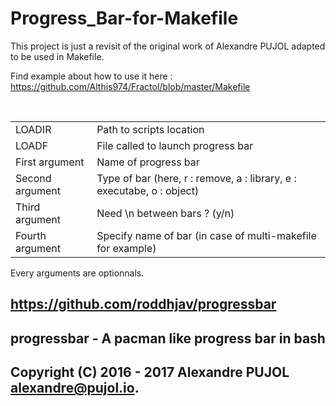 # Progress_Bar-for-Makefile

This project is just a revisit of the original work of Alexandre PUJOL adapted to be used in Makefile.

Find example about how to use it here : https://github.com/Althis974/Fractol/blob/master/Makefile

<table>
   <tr>
       <td>LOADIR</td>
       <td>Path to scripts location</td>
   </tr>
   <tr>
       <td>LOADF</td>
       <td>File called to launch progress bar</td>
   </tr>
     <tr>
       <td>First argument</td>
       <td>Name of progress bar</td>
   </tr>
     <tr>
       <td>Second argument</td>
       <td>Type of bar (here, r : remove, a : library, e : executabe, o : object)</td>
   </tr>
     <tr>
       <td>Third argument</td>
       <td>Need \n between bars ? (y/n)</td>
   </tr>
     <tr>
       <td>Fourth argument</td>
       <td>Specify name of bar (in case of multi-makefile for example)</td>
   </tr>
</table>

Every arguments are optionnals.

## https://github.com/roddhjav/progressbar
## progressbar - A pacman like progress bar in bash
## Copyright (C) 2016 - 2017 Alexandre PUJOL <alexandre@pujol.io>.
